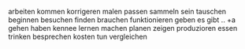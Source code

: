 arbeiten 
kommen
korrigeren
malen 
passen 
sammeln
sein 
tauschen
beginnen
besuchen 
finden
brauchen
funktionieren
geben
es gibt .. +a
gehen
haben
kennee
lernen
machen
planen
zeigen
produzioren
essen
trinken
besprechen
kosten
tun 
vergleichen 
